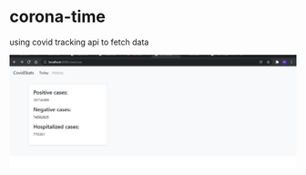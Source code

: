 # corona-time

using covid tracking api to fetch data

![alt text](https://github.com/matiolsz/corona-time/blob/main/Screenshot%202021-12-21%20204727.PNG.jpg?raw=true)
